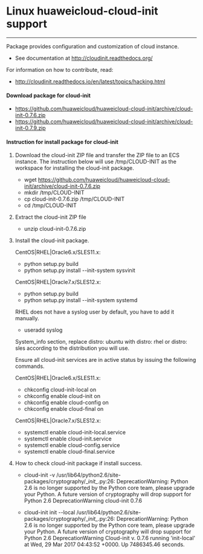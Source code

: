 # Linux huaweicloud-cloud-init support #
----------------------------
Package provides configuration and customization of cloud instance.
- See documentation at http://cloudinit.readthedocs.org/

For information on how to contribute, read:
- http://cloudinit.readthedocs.io/en/latest/topics/hacking.html

#### Download package for cloud-init ####
- https://github.com/huaweicloud/huaweicloud-cloud-init/archive/cloud-init-0.7.6.zip
- https://github.com/huaweicloud/huaweicloud-cloud-init/archive/cloud-init-0.7.9.zip
 
#### Instruction for install package for cloud-init ####
1.  Download the cloud-init ZIP file and transfer the ZIP file to an ECS instance.
    The instruction below will use /tmp/CLOUD-INIT as the workspace for installing the cloud-init package.
    - wget https://github.com/huaweicloud/huaweicloud-cloud-init/archive/cloud-init-0.7.6.zip
    - mkdir /tmp/CLOUD-INIT
    - cp cloud-init-0.7.6.zip /tmp/CLOUD-INIT
    - cd /tmp/CLOUD-INIT
 
2.  Extract the cloud-init ZIP file
    - unzip cloud-init-0.7.6.zip

3.  Install the cloud-init package.

    CentOS|RHEL|Oracle6.x/SLES11.x:
    - python setup.py build
    - python setup.py install --init-system sysvinit

    CentOS|RHEL|Oracle7.x/SLES12.x:
    - python setup.py build
    - python setup.py install --init-system systemd

    RHEL does not have a syslog user by default, you have to add it manually.
    - useradd syslog
    
    System_info section, replace distro: ubuntu with distro: rhel or distro: sles according to the distribution you will use.
   
    Ensure all cloud-init services are in active status by issuing the following commands.

    CentOS|RHEL|Oracle6.x/SLES11.x:
    - chkconfig cloud-init-local on
    - chkconfig enable cloud-init on
    - chkconfig enable cloud-config on
    - chkconfig enable cloud-final on

    CentOS|RHEL|Oracle7.x/SLES12.x:
    - systemctl enable cloud-init-local.service
    - systemctl enable cloud-init.service
    - systemctl enable cloud-config.service
    - systemctl enable cloud-final.service

4.  How to check cloud-init package if install success.
    - cloud-init -v
      /usr/lib64/python2.6/site-packages/cryptography/\__init\__.py:26: DeprecationWarning: Python 2.6 is no longer supported by the Python core team, please upgrade your Python. A future version of cryptography will drop support for Python 2.6 DeprecationWarning
      cloud-init 0.7.6
      
    - cloud-init init --local
      /usr/lib64/python2.6/site-packages/cryptography/\__init\__.py:26: DeprecationWarning: Python 2.6 is no longer supported by the Python core team, please upgrade your Python. A future version of cryptography will drop support for Python 2.6 DeprecationWarning
      Cloud-init v. 0.7.6 running 'init-local' at Wed, 29 Mar 2017 04:43:52 +0000. Up 7486345.46 seconds.

